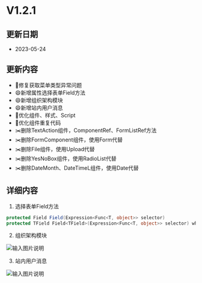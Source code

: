 # V1.2.1

## 更新日期
- 2023-05-24

## 更新内容
- 🐛修复获取菜单类型异常问题
- 😄新增属性选择表单Field方法
- 😄新增组织架构模块
- 😄新增站内用户消息
- 🔨优化组件、样式、Script
- 🔨优化组件重复代码
- ✂️删除TextAction组件，ComponentRef、FormListRef方法
- ✂️删除FormComponent组件，使用Form代替
- ✂️删除File组件，使用Upload代替
- ✂️删除YesNoBox组件，使用RadioList代替
- ✂️删除DateMonth、DateTimeL组件，使用Date代替

## 详细内容

1. 选择表单Field方法

```C#
protected Field Field(Expression<Func<T, object>> selector)
protected TField Field<TField>(Expression<Func<T, object>> selector) where TField : Field
```

2. 组织架构模块

![输入图片说明](https://foruda.gitee.com/images/1688097053072475681/21ebfc15_14334.png "屏幕截图")

3. 站内用户消息

![输入图片说明](https://foruda.gitee.com/images/1688096948549751118/e8de7dc6_14334.png "屏幕截图")